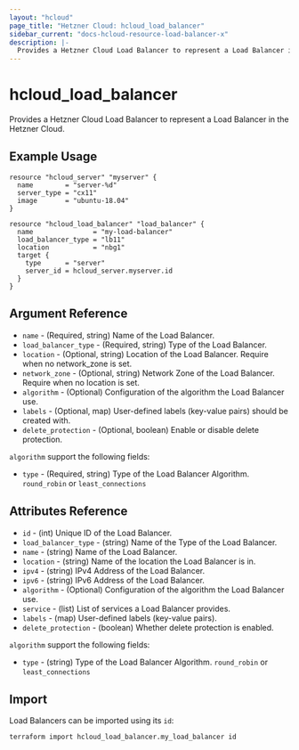 ```yaml
---
layout: "hcloud"
page_title: "Hetzner Cloud: hcloud_load_balancer"
sidebar_current: "docs-hcloud-resource-load-balancer-x"
description: |-
  Provides a Hetzner Cloud Load Balancer to represent a Load Balancer in the Hetzner Cloud.
---
```


# hcloud_load_balancer

  Provides a Hetzner Cloud Load Balancer to represent a Load Balancer in the Hetzner Cloud.

## Example Usage

```hcl
resource "hcloud_server" "myserver" {
  name        = "server-%d"
  server_type = "cx11"
  image       = "ubuntu-18.04"
}

resource "hcloud_load_balancer" "load_balancer" {
  name               = "my-load-balancer"
  load_balancer_type = "lb11"
  location           = "nbg1"
  target {
    type      = "server"
    server_id = hcloud_server.myserver.id
  }
}
```

## Argument Reference

- `name` - (Required, string) Name of the Load Balancer.
- `load_balancer_type` - (Required, string) Type of the Load Balancer.
- `location` - (Optional, string) Location of the Load Balancer. Require when no network_zone is set.
- `network_zone` - (Optional, string) Network Zone of the Load Balancer. Require when no location is set.
- `algorithm` - (Optional) Configuration of the algorithm the Load Balancer use.
- `labels` - (Optional, map) User-defined labels (key-value pairs) should be created with.
- `delete_protection` - (Optional, boolean) Enable or disable delete protection.

`algorithm` support the following fields:
- `type` - (Required, string) Type of the Load Balancer Algorithm. `round_robin` or `least_connections`

## Attributes Reference

- `id` - (int) Unique ID of the Load Balancer.
- `load_balancer_type` - (string) Name of the Type of the Load Balancer.
- `name` - (string) Name of the Load Balancer.
- `location` - (string) Name of the location the Load Balancer is in.
- `ipv4` - (string) IPv4 Address of the Load Balancer.
- `ipv6` - (string) IPv6 Address of the Load Balancer.
- `algorithm` - (Optional) Configuration of the algorithm the Load Balancer use.
- `service` - (list) List of services a Load Balancer provides.
- `labels` - (map) User-defined labels (key-value pairs).
- `delete_protection` - (boolean) Whether delete protection is enabled.

`algorithm` support the following fields:
- `type` - (string) Type of the Load Balancer Algorithm. `round_robin` or `least_connections`

## Import

Load Balancers can be imported using its `id`:

```
terraform import hcloud_load_balancer.my_load_balancer id
```
